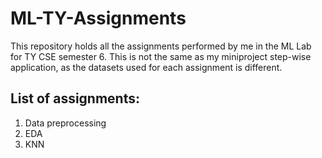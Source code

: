 # ML-TY-Assignments

This repository holds all the assignments performed by me in the ML Lab for TY CSE semester 6.
This is not the same as my miniproject step-wise application, as the datasets used for each assignment is different.

## List of assignments:
1. Data preprocessing
2. EDA
3. KNN
